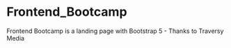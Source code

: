 # Frontend_Bootcamp
Frontend Bootcamp is a landing page with Bootstrap 5 - Thanks to Traversy Media

